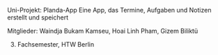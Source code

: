 Uni-Projekt: Planda-App
Eine App, das Termine, Aufgaben und Notizen erstellt und speichert

Mitglieder:
Waindja Bukam Kamseu, 
Hoai Linh Pham, 
Gizem Biliktü

3. Fachsemester, HTW Berlin
